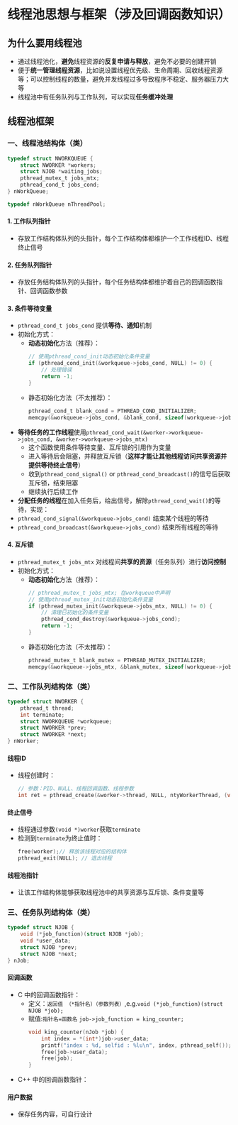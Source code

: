 # 线程池思想与框架（涉及回调函数知识）

## 为什么要用线程池
- 通过线程池化，**避免**线程资源的**反复申请与释放**，避免不必要的创建开销
- 便于**统一管理线程资源**，比如说设置线程优先级、生命周期、回收线程资源等；可以控制线程的数量，避免并发线程过多导致程序不稳定、服务器压力大等
- 线程池中有任务队列与工作队列，可以实现**任务缓冲处理**

## 线程池框架
### 一、线程池结构体（类）
```c
typedef struct NWORKQUEUE {
	struct NWORKER *workers;
	struct NJOB *waiting_jobs;
	pthread_mutex_t jobs_mtx;
	pthread_cond_t jobs_cond;
} nWorkQueue;

typedef nWorkQueue nThreadPool;
```
#### 1. 工作队列指针
- 存放工作结构体队列的头指针，每个工作结构体都维护一个工作线程ID、线程终止信号
#### 2. 任务队列指针
- 存放任务结构体队列的头指针，每个任务结构体都维护着自己的回调函数指针、回调函数参数
#### 3. 条件等待变量
- `pthread_cond_t jobs_cond` 提供**等待、通知**机制
- 初始化方式：
  - **动态初始化**方法（推荐）：
    ```c
    // 使用pthread_cond_init动态初始化条件变量
    if (pthread_cond_init(&workqueue->jobs_cond, NULL) != 0) {
        // 处理错误
        return -1;
    }
    ```
  - 静态初始化方法（不太推荐）：
    ```c
    pthread_cond_t blank_cond = PTHREAD_COND_INITIALIZER;
    memcpy(&workqueue->jobs_cond, &blank_cond, sizeof(workqueue->jobs_cond));
    ```
- **等待任务的工作线程**使用`pthread_cond_wait(&worker->workqueue->jobs_cond, &worker->workqueue->jobs_mtx)`
  - 这个函数使用条件等待变量、互斥锁的引用作为变量
  - 进入等待后会阻塞，并释放互斥锁（**这样才能让其他线程访问共享资源并提供等待终止信号**）
  - 收到`pthread_cond_signal()` or `pthread_cond_broadcast()`的信号后获取互斥锁，结束阻塞
  - 继续执行后续工作
-  **分配任务的线程**在加入任务后，给出信号，解除`pthread_cond_wait()`的等待，实现：
  - `pthread_cond_signal(&workqueue->jobs_cond)` 结束某个线程的等待
  - `pthread_cond_broadcast(&workqueue->jobs_cond)` 结束所有线程的等待
  
#### 4. 互斥锁
- `pthread_mutex_t jobs_mtx` 对线程间**共享的资源**（任务队列）进行**访问控制**
- 初始化方式：
  - **动态初始化**方法（推荐）：
    ```c
    // pthread_mutex_t jobs_mtx; 在workqueue中声明
    // 使用pthread_mutex_init动态初始化条件变量
    if (pthread_mutex_init(&workqueue->jobs_mtx, NULL) != 0) {
        // 清理已初始化的条件变量
        pthread_cond_destroy(&workqueue->jobs_cond);
        return -1;
    }
    ```
  - 静态初始化方法（不太推荐）：
    ```c
    pthread_mutex_t blank_mutex = PTHREAD_MUTEX_INITIALIZER;
    memcpy(&workqueue->jobs_mtx, &blank_mutex, sizeof(workqueue->jobs_mtx));
    ```
### 二、工作队列结构体（类）
```c
typedef struct NWORKER {
	pthread_t thread;
	int terminate;
	struct NWORKQUEUE *workqueue;
	struct NWORKER *prev;
	struct NWORKER *next;
} nWorker;
```
#### 线程ID
- 线程创建时：
  ```c
  // 参数：PID、NULL、线程回调函数、线程参数
  int ret = pthread_create(&worker->thread, NULL, ntyWorkerThread, (void *)worker);
  ```
#### 终止信号
- 线程通过参数`(void *)worker`获取`terminate`
- 检测到`terminate`为终止值时：
  ```c
  free(worker);// 释放该线程对应的结构体
  pthread_exit(NULL); // 退出线程
  ```
#### 线程池指针
- 让该工作结构体能够获取线程池中的共享资源与互斥锁、条件变量等

### 三、任务队列结构体（类）
```c
typedef struct NJOB {
	void (*job_function)(struct NJOB *job);
	void *user_data;
	struct NJOB *prev;
	struct NJOB *next;
} nJob;
```
#### 回调函数
- C 中的回调函数指针：
	- 定义：`返回值 （*指针名）（参数列表）`,e.g.`void (*job_function)(struct NJOB *job);`
	- 赋值:`指针名=函数名` `job->job_function = king_counter;`
	    ```c
		void king_counter(nJob *job) {
			int index = *(int*)job->user_data;
			printf("index : %d, selfid : %lu\n", index, pthread_self());
			free(job->user_data);
			free(job);
		}
	    ```
- C++ 中的回调函数指针：
#### 用户数据
- 保存任务内容，可自行设计
















